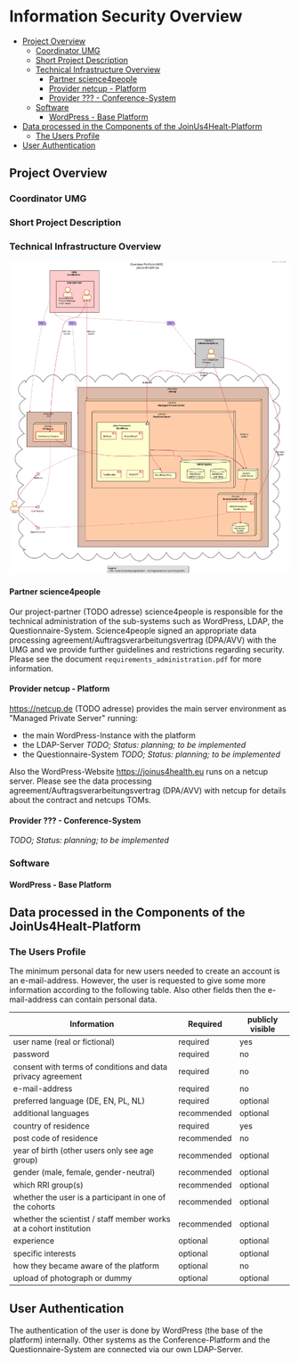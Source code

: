 # Information Security Overview

<!-- TOC START min:2 max:5 link:true asterisk:false update:true -->
- [Project Overview](#project-overview)
    - [Coordinator UMG](#coordinator-umg)
    - [Short Project Description](#short-project-description)
    - [Technical Infrastructure Overview](#technical-infrastructure-overview)
        - [Partner science4people](#partner-science4people)
        - [Provider netcup - Platform](#provider-netcup---platform)
        - [Provider ??? - Conference-System](#provider----conference-system)
    - [Software](#software)
        - [WordPress - Base Platform](#wordpress---base-platform)
- [Data processed in the Components of the JoinUs4Healt-Platform](#data-processed-in-the-components-of-the-joinus4healt-platform)
    - [The Users Profile](#the-users-profile)
- [User Authentication](#user-authentication)
<!-- TOC END -->

## Project Overview
### Coordinator UMG

### Short Project Description

### Technical Infrastructure Overview
![](uml/platform_overview_structure.svg)

#### Partner science4people
Our project-partner (TODO adresse) science4people is responsible for the technical administration of the sub-systems such as WordPress, LDAP, the Questionnaire-System.
Science4people signed an appropriate data processing agreement/Auftragsverarbeitungsvertrag (DPA/AVV) with the UMG and we provide further guidelines and restrictions regarding security. Please see the document `requirements_administration.pdf` for more information.

#### Provider netcup - Platform
https://netcup.de (TODO adresse) provides the main server environment as "Managed Private Server" running:
- the main WordPress-Instance with the platform
- the LDAP-Server *TODO; Status: planning; to be implemented*
- the Questionnaire-System *TODO; Status: planning; to be implemented*

Also the WordPress-Website https://joinus4health.eu runs on a netcup server. Please see the data processing agreement/Auftragsverarbeitungsvertrag (DPA/AVV) with netcup for details about the contract and netcups TOMs.

#### Provider ??? - Conference-System
 *TODO; Status: planning; to be implemented*

### Software
#### WordPress - Base Platform


## Data processed in the Components of the JoinUs4Healt-Platform

### The Users Profile
The minimum personal data for new users needed to create an account is an e-mail-address.
However, the user is requested to give some more information according to the following table.
Also other fields then the e-mail-address can contain personal data.

| Information                                                        | Required    | publicly visible |
| ------------------------------------------------------------------ | ----------- | ---------------- |
| user name (real or fictional)                                      | required    | yes              | 
| password                                                           | required    | no               |
| consent with terms of conditions and data privacy agreement        | required    | no               |
| e-mail-address                                                     | required    | no               |
| preferred language (DE, EN, PL, NL)                                | required    | optional         |
| additional languages                                               | recommended | optional         |
| country of residence                                               | required    | yes              |
| post code of residence                                             | recommended | no               |
| year of birth (other users only see age group)                     | recommended | optional         |
| gender (male, female, gender-neutral)                              | recommended | optional         |
| which RRI group(s)                                                 | recommended | optional         |
| whether the user is a participant in one of the cohorts            | recommended | optional         |
| whether the scientist / staff member works at a cohort institution | recommended | optional         |
| experience                                                         | optional    | optional         |
| specific interests                                                 | optional    | optional         |
| how they became aware of the platform                              | optional    | no               |
| upload of photograph or dummy                                      | optional    | optional         |

## User Authentication
The authentication of the user is done by WordPress (the base of the platform) internally. Other systems as the Conference-Platform and the Questionnaire-System are connected via our own LDAP-Server.



